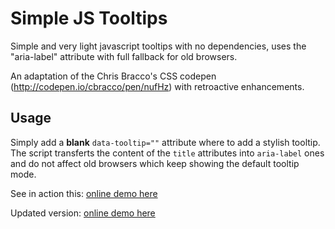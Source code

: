# Simple JS Tooltips

Simple and very light javascript tooltips with no dependencies, uses the "aria-label" attribute with full fallback for old browsers.

An adaptation of the Chris Bracco's CSS codepen (http://codepen.io/cbracco/pen/nufHz) with retroactive enhancements.

## Usage

Simply add a **blank** `data-tooltip=""` attribute where to add a stylish tooltip. The script transferts the content of the `title` attributes into `aria-label` ones and do not affect old browsers which keep showing the default tooltip mode.

See in action this: [online demo here](http://jsfiddle.net/1js5x9v7/2/)

Updated version: [online demo here](http://jsfiddle.net/1js5x9v7/6/)
